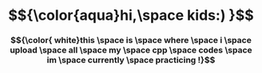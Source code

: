 # **$${\color{aqua}hi,\space kids:) }$$**

### $${\color{ white}this \space is \space where \space i \space upload \space all \space my \space cpp \space codes \space im \space currently \space practicing !}$$
